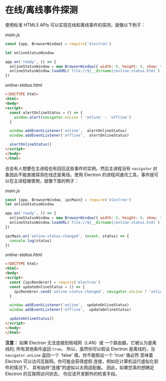 # 在线/离线事件探测

使用标准 HTML5 APIs 可以实现在线和离线事件的探测，就像以下例子：

_main.js_

```javascript
const {app, BrowserWindow} = require('electron')

let onlineStatusWindow

app.on('ready', () => {
  onlineStatusWindow = new BrowserWindow({ width: 0, height: 0, show: false })
  onlineStatusWindow.loadURL(`file://${__dirname}/online-status.html`)
})
```

_online-status.html_

```html
<!DOCTYPE html>
<html>
<body>
<script>
  const alertOnlineStatus = () => {
    window.alert(navigator.onLine ? 'online' : 'offline')
  }

  window.addEventListener('online',  alertOnlineStatus)
  window.addEventListener('offline',  alertOnlineStatus)

  alertOnlineStatus()
</script>
</body>
</html>
```

也会有人想要在主进程也有回应这些事件的实例。然后主进程没有 `navigator` 对象因此不能直接探测在线还是离线。使用 Electron 的进程间通讯工具，事件就可以在主进程被使用，就像下面的例子：

*main.js*

```javascript
const {app, BrowserWindow, ipcMain} = require('electron')
let onlineStatusWindow

app.on('ready', () => {
  onlineStatusWindow = new BrowserWindow({ width: 0, height: 0, show: false })
  onlineStatusWindow.loadURL(`file://${__dirname}/online-status.html`)
})

ipcMain.on('online-status-changed', (event, status) => {
  console.log(status)
})
```

*online-status.html*

```html
<!DOCTYPE html>
<html>
<body>
<script>
  const {ipcRenderer} = require('electron')
  const updateOnlineStatus = () => {
    ipcRenderer.send('online-status-changed', navigator.onLine ? 'online' : 'offline')
  }

  window.addEventListener('online',  updateOnlineStatus)
  window.addEventListener('offline',  updateOnlineStatus)

  updateOnlineStatus()
</script>
</body>
</html>
```

**注意：** 如果 Electron 无法连接到局域网（LAN）或
一个路由器，它被认为是离线的; 所有其他条件返回 `true`。
所以，虽然你可以假设 Electron 是离线的，当 `navigator.onLine`
返回一个 `false' 值，你不能假设一个 'true' 值必然
意味着 Electron 可以访问互联网。你可能会获得虚假
连接，例如在计算机运行虚拟化软件的情况下，
具有始终“连接”的虚拟以太网适配器。
因此，如果您真的想确定 Electron 的互联网访问状态，
你应该开发额外的检查手段。
